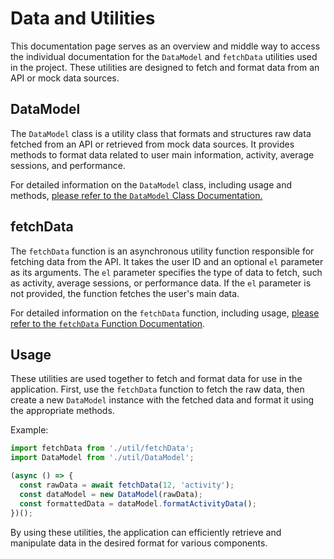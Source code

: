# Data and Utilities
This documentation page serves as an overview and middle way to access the individual documentation for the ``DataModel`` and ``fetchData`` utilities used in the project. These utilities are designed to fetch and format data from an API or mock data sources.

## DataModel
The ``DataModel`` class is a utility class that formats and structures raw data fetched from an API or retrieved from mock data sources. It provides methods to format data related to user main information, activity, average sessions, and performance.

For detailed information on the ``DataModel`` class, including usage and methods, [please refer to the ``DataModel`` Class Documentation.](datamodel.md)

## fetchData
The ``fetchData`` function is an asynchronous utility function responsible for fetching data from the API. It takes the user ID and an optional ``el`` parameter as its arguments. The ``el`` parameter specifies the type of data to fetch, such as activity, average sessions, or performance data. If the ``el`` parameter is not provided, the function fetches the user's main data.

For detailed information on the ``fetchData`` function, including usage, [please refer to the ``fetchData`` Function Documentation](fetchdata.md).

## Usage
These utilities are used together to fetch and format data for use in the application. First, use the ``fetchData`` function to fetch the raw data, then create a new ``DataModel`` instance with the fetched data and format it using the appropriate methods.

Example:

```jsx
import fetchData from './util/fetchData';
import DataModel from './util/DataModel';

(async () => {
  const rawData = await fetchData(12, 'activity');
  const dataModel = new DataModel(rawData);
  const formattedData = dataModel.formatActivityData();
})();

```

By using these utilities, the application can efficiently retrieve and manipulate data in the desired format for various components.